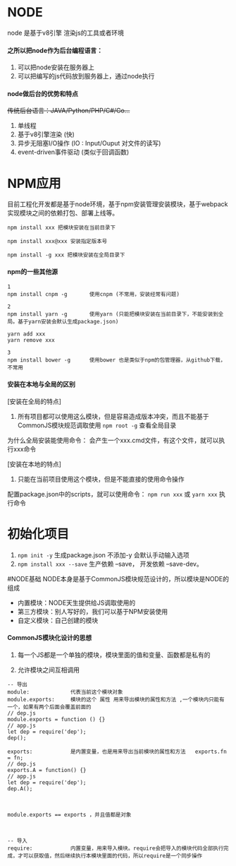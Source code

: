 # NODE
node 是基于v8引擎 渲染js的工具或者环境

#### 之所以把node作为后台编程语言：
1. 可以把node安装在服务器上
2. 可以把编写的js代码放到服务器上，通过node执行

#### node做后台的优势和特点

~~传统后台语言：JAVA/Python/PHP/C#/Go...~~

1. 单线程 
2. 基于v8引擎渲染 (快)
3. 异步无阻塞I/O操作 (IO : Input/Ouput  对文件的读写)
4. event-driven事件驱动 (类似于回调函数)

# NPM应用
目前工程化开发都是基于node环境，基于npm安装管理安装模块，基于webpack实现模块之间的依赖打包、部署上线等。

```
npm install xxx 把模块安装在当前目录下

npm install xxx@xxx 安装指定版本号

npm install -g xxx 把模块安装在全局目录下

```

#### npm的一些其他源

```
1
npm install cnpm -g       使用cnpm (不常用，安装经常有问题)

2
npm install yarn -g       使用yarn (只能把模块安装在当前目录下，不能安装到全局。基于yarn安装会默认生成package.json)

yarn add xxx
yarn remove xxx 

3
npm install bower -g      使用bower 也是类似于npm的包管理器，从github下载，不常用

```

#### 安装在本地与全局的区别

[安装在全局的特点]
1. 所有项目都可以使用这么模块，但是容易造成版本冲突，而且不能基于CommonJS模块规范调取使用
`npm root -g` 查看全局目录

为什么全局安装能使用命令：
会产生一个xxx.cmd文件，有这个文件，就可以执行xxx命令

[安装在本地的特点]
1. 只能在当前项目使用这个模块，但是不能直接的使用命令操作

配置package.json中的scripts，就可以使用命令：
`npm run xxx` 或 `yarn xxx` 执行命令

# 初始化项目

1. `npm init -y`              生成package.json  不添加-y 会默认手动输入选项
2. `npm install xxx --save`   生产依赖 –save，   开发依赖 –save-dev。

#NODE基础
NODE本身是基于CommonJS模块规范设计的，所以模块是NODE的组成

- 内置模块：NODE天生提供给JS调取使用的
- 第三方模块：别人写好的，我们可以基于NPM安装使用
- 自定义模块：自己创建的模块

#### CommonJS模块化设计的思想
1. 每一个JS都是一个单独的模块，模块里面的值和变量、函数都是私有的

2. 允许模块之间互相调用
```
-- 导出
module:             代表当前这个模块对象
module.exports:     模块的这个 属性 用来导出模块的属性和方法 ,一个模块内只能有一个，如果有两个后面会覆盖前面的
// dep.js
module.exports = function () {}
// app.js
let dep = require('dep');
dep();

exports:            是内置变量，也是用来导出当前模块的属性和方法   exports.fn = fn;
// dep.js
exports.A = function() {}
// app.js
let dep = require('dep');
dep.A();



module.exports == exports ，并且值都是对象



-- 导入
require:            内置变量，用来导入模块。require会把导入的模块代码全部执行完成，才可以获取值，然后继续执行本模块里面的代码，所以require是一个同步操作

```






